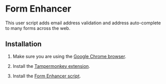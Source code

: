 # Form Enhancer

This user script adds email address validation and address auto-complete to many forms across the web.

## Installation

1. Make sure you are using the [Google Chrome browser](https://www.google.com/chrome/).

2. Install the [Tampermonkey extension](https://chrome.google.com/webstore/detail/tampermonkey/dhdgffkkebhmkfjojejmpbldmpobfkfo?hl=en).

3. Install the [Form Enhancer script](https://github.com/hexarobi/tm-form-enhancer/raw/master/form-enhancer.user.js).

